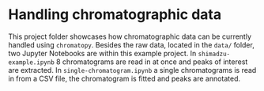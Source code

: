 # Handling chromatographic data
 
This project folder showcases how chromatographic data can be currently handled using `chromatopy`. Besides the raw data, located in the `data/` folder, two Jupyter Notebooks are within this example project. In `shimadzu-example.ipynb` 8 chromatograms are read in at once and peaks of interest are extracted. In `single-chromatogram.ipynb` a single chromatograms is read in from a CSV file, the chromatogram is fitted and peaks are annotated.
